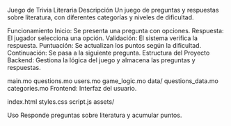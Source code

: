 Juego de Trivia Literaria
Descripción
Un juego de preguntas y respuestas sobre literatura, con diferentes categorías y niveles de dificultad.

Funcionamiento
Inicio: Se presenta una pregunta con opciones.
Respuesta: El jugador selecciona una opción.
Validación: El sistema verifica la respuesta.
Puntuación: Se actualizan los puntos según la dificultad.
Continuación: Se pasa a la siguiente pregunta.
Estructura del Proyecto
Backend: Gestiona la lógica del juego y almacena las preguntas y respuestas.

main.mo
questions.mo
users.mo
game_logic.mo
data/
questions_data.mo
categories.mo
Frontend: Interfaz del usuario.

index.html
styles.css
script.js
assets/

Uso
Responde preguntas sobre literatura y acumular puntos.
